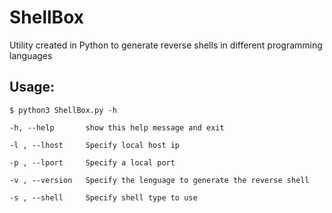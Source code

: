 # ShellBox

Utility created in Python to generate reverse shells in different programming languages

## Usage:

```
$ python3 ShellBox.py -h

-h, --help       show this help message and exit

-l , --lhost     Specify local host ip

-p , --lport     Specify a local port

-v , --version   Specify the lenguage to generate the reverse shell

-s , --shell     Specify shell type to use
```
